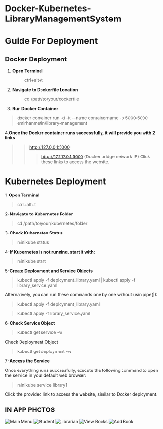 # Docker-Kubernetes-LibraryManagementSystem
# Guide For Deployment

## Docker Deployment

1. **Open Terminal**
   >ctrl+alt+t
2. **Navigate to Dockerfile Location**
     >cd /path/to/your/dockerfile
3. **Run Docker Container**
>docker container run -d -it --name containername -p 5000:5000 emirhanmetin/library-management

4.**Once the Docker container runs successfully, it will provide you with 2 links**
>>http://127.0.0.1:5000
>>>http://172.17.0.1:5000 (Docker bridge network IP)
Click these links to access the website.

# Kubernetes Deployment
1-**Open Terminal**
>ctrl+alt+t

2-**Navigate to Kubernetes Folder**

>cd /path/to/your/kubernetes/folder

3-**Check Kubernetes Status**

>minikube status

4-**If Kubernetes is not running, start it with:**

>minikube start

5-**Create Deployment and Service Objects**

>kubectl apply -f deployment_library.yaml
| kubectl apply -f library_service.yaml

Alternatively, you can run these commands one by one without usin pipe(|):

>kubectl apply -f deployment_library.yaml

>kubectl apply -f library_service.yaml

6-**Check Service Object**

>kubectl get service -w

Check Deployment Object

>kubectl get deployment -w

7-**Access the Service**

Once everything runs successfully, execute the following command to open the service in your default web browser:

>minikube service library1

Click the provided link to access the website, similar to Docker deployment.
## IN APP PHOTOS
![Main Menu](https://github.com/ArgoFox1/Docker-Kubernetes-LibraryManagementSystem/assets/105239243/b337501f-e859-4ad7-ad44-e842172e9b2d)
![Student](https://github.com/ArgoFox1/Docker-Kubernetes-LibraryManagementSystem/assets/105239243/057c05c0-090d-4610-adba-1d869052463e)
![Librarian](https://github.com/ArgoFox1/Docker-Kubernetes-LibraryManagementSystem/assets/105239243/0bb7a309-54dc-4e39-b245-b24a54671e50)
![View Books](https://github.com/ArgoFox1/Docker-Kubernetes-LibraryManagementSystem/assets/105239243/df2b699e-7000-4a4f-ade4-db629d18d504)
![Add Book](https://github.com/ArgoFox1/Docker-Kubernetes-LibraryManagementSystem/assets/105239243/ed3fb6d5-788b-40ec-a931-4c8d2c879eb2)






